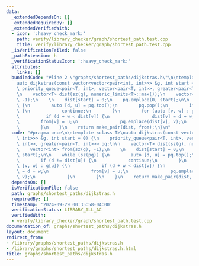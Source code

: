 ```yaml
---
data:
  _extendedDependsOn: []
  _extendedRequiredBy: []
  _extendedVerifiedWith:
  - icon: ':heavy_check_mark:'
    path: verify/library_checker/graph/shortest_path.test.cpp
    title: verify/library_checker/graph/shortest_path.test.cpp
  _isVerificationFailed: false
  _pathExtension: h
  _verificationStatusIcon: ':heavy_check_mark:'
  attributes:
    links: []
  bundledCode: "#line 2 \"graphs/shortest_paths/dijkstras.h\"\n\ntemplate <class T>\n\
    auto dijkstras(const vector<vector<pair<int, int>>> &g, int start = 0) {\n   \
    \ priority_queue<pair<T, int>, vector<pair<T, int>>, greater<pair<T, int>>> pq;\n\
    \n    vector<T> dist(sz(g), numeric_limits<T>::max());\n    vector<int> from(sz(g),\
    \ -1);\n    \n    dist[start] = 0;\n    pq.emplace(0, start);\n\n    while (sz(pq))\
    \ {\n        auto [d, u] = pq.top();\n        pq.pop();\n        if (d != dist[u])\
    \ {\n            continue;\n        }\n        for (auto [v, w] : g[u]) {\n  \
    \          if (d + w < dist[v]) {\n                dist[v] = d + w;\n        \
    \        from[v] = u;\n                pq.emplace(dist[v], v);\n            }\n\
    \        }\n    }\n    return make_pair(dist, from);\n}\n"
  code: "#pragma once\n\ntemplate <class T>\nauto dijkstras(const vector<vector<pair<int,\
    \ int>>> &g, int start = 0) {\n    priority_queue<pair<T, int>, vector<pair<T,\
    \ int>>, greater<pair<T, int>>> pq;\n\n    vector<T> dist(sz(g), numeric_limits<T>::max());\n\
    \    vector<int> from(sz(g), -1);\n    \n    dist[start] = 0;\n    pq.emplace(0,\
    \ start);\n\n    while (sz(pq)) {\n        auto [d, u] = pq.top();\n        pq.pop();\n\
    \        if (d != dist[u]) {\n            continue;\n        }\n        for (auto\
    \ [v, w] : g[u]) {\n            if (d + w < dist[v]) {\n                dist[v]\
    \ = d + w;\n                from[v] = u;\n                pq.emplace(dist[v],\
    \ v);\n            }\n        }\n    }\n    return make_pair(dist, from);\n}\n"
  dependsOn: []
  isVerificationFile: false
  path: graphs/shortest_paths/dijkstras.h
  requiredBy: []
  timestamp: '2024-09-29 00:35:58-04:00'
  verificationStatus: LIBRARY_ALL_AC
  verifiedWith:
  - verify/library_checker/graph/shortest_path.test.cpp
documentation_of: graphs/shortest_paths/dijkstras.h
layout: document
redirect_from:
- /library/graphs/shortest_paths/dijkstras.h
- /library/graphs/shortest_paths/dijkstras.h.html
title: graphs/shortest_paths/dijkstras.h
---
```

